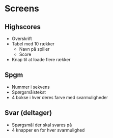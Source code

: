 # Screens

## Highscores
- Overskrift
- Tabel med 10 rækker
    - Navn på spiller
    - Score
- Knap til at loade flere rækker

## Spgm
- Nummer i sekvens
- Spørgsmålstekst
- 4 bokse i hver deres farve med svarmuligheder

## Svar (deltager)
- Spørgsmål der skal svares på
- 4 knapper en for hver svarmulighed



